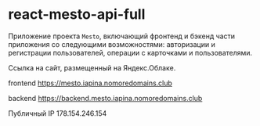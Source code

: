 # react-mesto-api-full
Приложение проекта `Mesto`, включающий фронтенд и бэкенд части приложения со следующими возможностями: авторизации и регистрации пользователей, операции с карточками и пользователями. 
  
Ссылка на сайт, размещенный на Яндекс.Облаке.

frontend
https://mesto.iapina.nomoredomains.club

backend
https://backend.mesto.iapina.nomoredomains.club

Публичный IP
178.154.246.154
